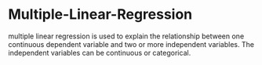 # Multiple-Linear-Regression
 multiple linear regression is used to explain the relationship between one continuous dependent variable and two or more independent variables.  The independent variables can be continuous or categorical. 
